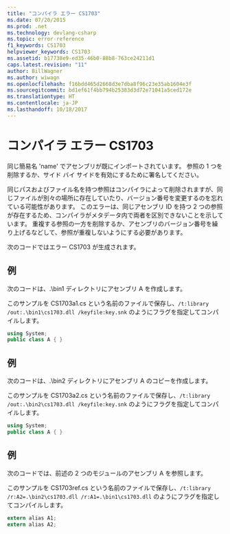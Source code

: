 ```yaml
---
title: "コンパイラ エラー CS1703"
ms.date: 07/20/2015
ms.prod: .net
ms.technology: devlang-csharp
ms.topic: error-reference
f1_keywords: CS1703
helpviewer_keywords: CS1703
ms.assetid: b17738e9-ed35-46b0-88b8-763ce24211d1
caps.latest.revision: "11"
author: BillWagner
ms.author: wiwagn
ms.openlocfilehash: f16bdd465d2668d3e7dba8f96c23e35ab1604e3f
ms.sourcegitcommit: bd1ef61f4bb794b25383d3d72e71041a5ced172e
ms.translationtype: HT
ms.contentlocale: ja-JP
ms.lasthandoff: 10/18/2017
---
```

# <a name="compiler-error-cs1703"></a>コンパイラ エラー CS1703
同じ簡易名 'name' でアセンブリが既にインポートされています。 参照の 1 つを削除するか、サイド バイ サイドを有効にするために署名してください。  
  
 同じパスおよびファイル名を持つ参照はコンパイラによって削除されますが、同じファイルが別々の場所に存在していたり、バージョン番号を変更するのを忘れている可能性があります。 このエラーは、同じアセンブリ ID を持つ 2 つの参照が存在するため、コンパイラがメタデータ内で両者を区別できないことを示しています。 重複する参照の一方を削除するか、アセンブリのバージョン番号を繰り上げるなどして、参照が重複しないようにする必要があります。  
  
 次のコードではエラー CS1703 が生成されます。  
  
## <a name="example"></a>例  
 次のコードは、.\bin1 ディレクトリにアセンブリ A を作成します。  
  
 このサンプルを CS1703a1.cs という名前のファイルで保存し、`/t:library /out:.\bin1\cs1703.dll /keyfile:key.snk` のようにフラグを指定してコンパイルします。  
  
```csharp  
using System;  
public class A { }  
```  
  
## <a name="example"></a>例  
 次のコードは、.\bin2 ディレクトリにアセンブリ A のコピーを作成します。  
  
 このサンプルを CS1703a2.cs という名前のファイルで保存し、`/t:library /out:.\bin2\cs1703.dll /keyfile:key.snk` のようにフラグを指定してコンパイルします。  
  
```csharp  
using System;  
public class A { }  
```  
  
## <a name="example"></a>例  
 次のコードでは、前述の 2 つのモジュールのアセンブリ A を参照します。  
  
 このサンプルを CS1703ref.cs という名前のファイルで保存し、`/t:library /r:A2=.\bin2\cs1703.dll /r:A1=.\bin1\cs1703.dll` のようにフラグを指定してコンパイルします。  
  
```csharp  
extern alias A1;  
extern alias A2;  
```
